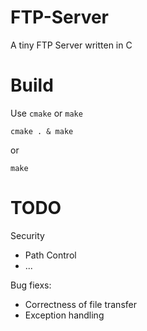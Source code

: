 # FTP-Server

A tiny FTP Server written in C

# Build
Use ``cmake`` or ``make``

```
cmake . & make
```
or 

```
make
```
# TODO

Security
- Path Control
- ...

Bug fiexs:
- Correctness of file transfer
- Exception handling

